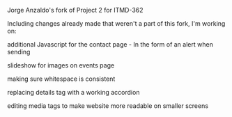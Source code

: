 Jorge Anzaldo's fork of Project 2 for ITMD-362


Including changes already made that weren't a part of this fork, I'm working on:

additional Javascript for the contact page - In the form of an alert when sending

slideshow for images on events page

making sure whitespace is consistent

replacing details tag with a working accordion

editing media tags to make website more readable on smaller screens
